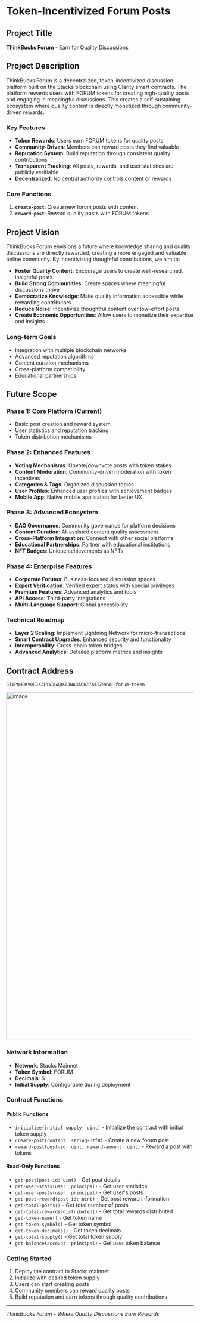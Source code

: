 # Token-Incentivized Forum Posts

## Project Title

**ThinkBucks Forum** - Earn for Quality Discussions

## Project Description

ThinkBucks Forum is a decentralized, token-incentivized discussion platform built on the Stacks blockchain using Clarity smart contracts. The platform rewards users with FORUM tokens for creating high-quality posts and engaging in meaningful discussions. This creates a self-sustaining ecosystem where quality content is directly monetized through community-driven rewards.

### Key Features

- **Token Rewards**: Users earn FORUM tokens for quality posts
- **Community-Driven**: Members can reward posts they find valuable
- **Reputation System**: Build reputation through consistent quality contributions
- **Transparent Tracking**: All posts, rewards, and user statistics are publicly verifiable
- **Decentralized**: No central authority controls content or rewards

### Core Functions

1. **`create-post`**: Create new forum posts with content
2. **`reward-post`**: Reward quality posts with FORUM tokens

## Project Vision

ThinkBucks Forum envisions a future where knowledge sharing and quality discussions are directly rewarded, creating a more engaged and valuable online community. By incentivizing thoughtful contributions, we aim to:

- **Foster Quality Content**: Encourage users to create well-researched, insightful posts
- **Build Strong Communities**: Create spaces where meaningful discussions thrive
- **Democratize Knowledge**: Make quality information accessible while rewarding contributors
- **Reduce Noise**: Incentivize thoughtful content over low-effort posts
- **Create Economic Opportunities**: Allow users to monetize their expertise and insights

### Long-term Goals

- Integration with multiple blockchain networks
- Advanced reputation algorithms
- Content curation mechanisms
- Cross-platform compatibility
- Educational partnerships

## Future Scope

### Phase 1: Core Platform (Current)

- Basic post creation and reward system
- User statistics and reputation tracking
- Token distribution mechanisms

### Phase 2: Enhanced Features

- **Voting Mechanisms**: Upvote/downvote posts with token stakes
- **Content Moderation**: Community-driven moderation with token incentives
- **Categories & Tags**: Organized discussion topics
- **User Profiles**: Enhanced user profiles with achievement badges
- **Mobile App**: Native mobile application for better UX

### Phase 3: Advanced Ecosystem

- **DAO Governance**: Community governance for platform decisions
- **Content Curation**: AI-assisted content quality assessment
- **Cross-Platform Integration**: Connect with other social platforms
- **Educational Partnerships**: Partner with educational institutions
- **NFT Badges**: Unique achievements as NFTs

### Phase 4: Enterprise Features

- **Corporate Forums**: Business-focused discussion spaces
- **Expert Verification**: Verified expert status with special privileges
- **Premium Features**: Advanced analytics and tools
- **API Access**: Third-party integrations
- **Multi-Language Support**: Global accessibility

### Technical Roadmap

- **Layer 2 Scaling**: Implement Lightning Network for micro-transactions
- **Smart Contract Upgrades**: Enhanced security and functionality
- **Interoperability**: Cross-chain token bridges
- **Advanced Analytics**: Detailed platform metrics and insights

## Contract Address

```
ST1PQHQKV0RJXZFYVDGX8XZJNK3AG6Z7A4TZ9WVR.forum-token
```
<img width="1887" height="932" alt="image" src="https://github.com/user-attachments/assets/7e87bb8f-3a27-4cfb-bada-b98221736d33" />


### Network Information

- **Network**: Stacks Mainnet
- **Token Symbol**: FORUM
- **Decimals**: 6
- **Initial Supply**: Configurable during deployment

### Contract Functions

#### Public Functions

- `initialize(initial-supply: uint)` - Initialize the contract with initial token supply
- `create-post(content: string-utf8)` - Create a new forum post
- `reward-post(post-id: uint, reward-amount: uint)` - Reward a post with tokens

#### Read-Only Functions

- `get-post(post-id: uint)` - Get post details
- `get-user-stats(user: principal)` - Get user statistics
- `get-user-posts(user: principal)` - Get user's posts
- `get-post-reward(post-id: uint)` - Get post reward information
- `get-total-posts()` - Get total number of posts
- `get-total-rewards-distributed()` - Get total rewards distributed
- `get-token-name()` - Get token name
- `get-token-symbol()` - Get token symbol
- `get-token-decimals()` - Get token decimals
- `get-total-supply()` - Get total token supply
- `get-balance(account: principal)` - Get user token balance

### Getting Started

1. Deploy the contract to Stacks mainnet
2. Initialize with desired token supply
3. Users can start creating posts
4. Community members can reward quality posts
5. Build reputation and earn tokens through quality contributions

---

_ThinkBucks Forum - Where Quality Discussions Earn Rewards_
